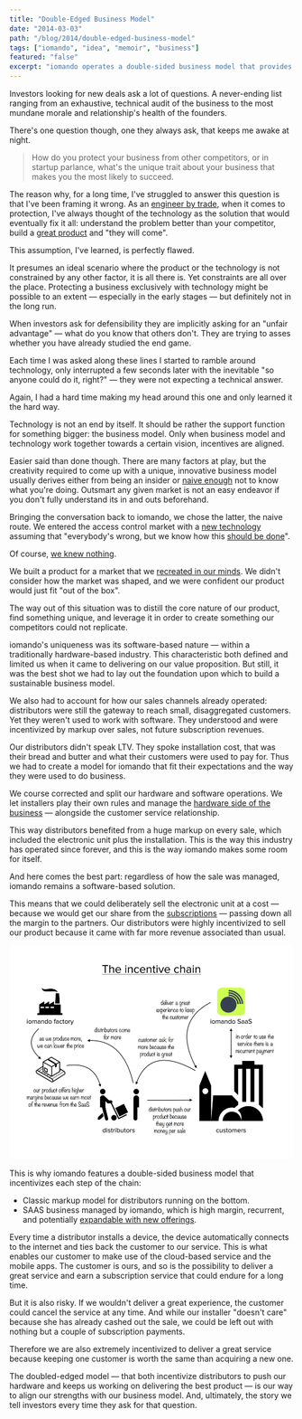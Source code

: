 ```yaml
---
title: "Double-Edged Business Model"
date: "2014-03-03"
path: "/blog/2014/double-edged-business-model"
tags: ["iomando", "idea", "memoir", "business"]
featured: "false"
excerpt: "iomando operates a double-sided business model that provides a classic markup sale for distributors, but also enables a SAAS to run on top — which was the result of several failed attempts to fit a software-based solution within a traditionally hardware-based industry."
---
```


Investors looking for new deals ask a lot of questions. A never-ending list ranging from an exhaustive, technical audit of the business to the most mundane morale and relationship's health of the founders.

There's one question though, one they always ask, that keeps me awake at night.

> How do you protect your business from other competitors, or in startup parlance, what's the unique trait about your business that makes you the most likely to succeed.

The reason why, for a long time, I've struggled to answer this question is that I've been framing it wrong. As an [engineer by trade](/blog/2013/industrial-engineer), when it comes to protection, I've always thought of the technology as the solution that would eventually fix it all: understand the problem better than your competitor, build a [great product](/blog/2013/iomando-20) and "they will come".

This assumption, I've learned, is perfectly flawed.

It presumes an ideal scenario where the product or the technology is not constrained by any other factor, it is all there is. Yet constraints are all over the place. Protecting a business exclusively with technology might be possible to an extent — especially in the early stages — but definitely not in the long run.

When investors ask for defensibility they are implicitly asking for an "unfair advantage" — what do you know that others don't. They are trying to asses whether you have already studied the end game.

Each time I was asked along these lines I started to ramble around technology, only interrupted a few seconds later with the inevitable "so anyone could do it, right?" — they were not expecting a technical answer.

Again, I had a hard time making my head around this one and only learned it the hard way.

Technology is not an end by itself. It should be rather the support function for something bigger: the business model. Only when business model and technology work together towards a certain vision, incentives are aligned.

Easier said than done though. There are many factors at play, but the creativity required to come up with a unique, innovative business model usually derives either from being an insider or [naive enough](/blog/2014/discovering-as-you-go) not to know what you're doing. Outsmart any given market is not an easy endeavor if you don't fully understand its in and outs beforehand.

Bringing the conversation back to iomando, we chose the latter, the naive route. We entered the access control market with a [new technology](/blog/2013/iomando-10) assuming that "everybody's wrong, but we know how this [should be done](/blog/2013/services-and-subscriptions)".

Of course, [we knew nothing](/blog/2013/wrong-about-pricing).

We built a product for a market that we [recreated in our minds](/blog/2013/pivoting-iomando). We didn't consider how the market was shaped, and we were confident our product would just fit "out of the box".

The way out of this situation was to distill the core nature of our product, find something unique, and leverage it in order to create something our competitors could not replicate.

iomando's uniqueness was its software-based nature — within a traditionally hardware-based industry. This characteristic both defined and limited us when it came to delivering on our value proposition. But still, it was the best shot we had to lay out the foundation upon which to build a sustainable business model.

We also had to account for how our sales channels already operated: distributors were still the gateway to reach small, disaggregated customers. Yet they weren't used to work with software. They understood and were incentivized by markup over sales, not future subscription revenues.

Our distributors didn't speak LTV. They spoke installation cost, that was their bread and butter and what their customers were used to pay for. Thus we had to create a model for iomando that fit their expectations and the way they were used to do business.

We course corrected and split our hardware and software operations. We let installers play their own rules and manage the [hardware side of the business](/blog/2013/iomando-20-hardware) — alongside the customer service relationship.

This way distributors benefited from a huge markup on every sale, which included the electronic unit plus the installation. This is the way this industry has operated since forever, and this is the way iomando makes some room for itself.

And here comes the best part: regardless of how the sale was managed, iomando remains a software-based solution.

This means that we could deliberately sell the electronic unit at a cost — because we would get our share from the [subscriptions](/blog/2013/services-and-subscriptions) — passing down all the margin to the partners. Our distributors were highly incentivized to sell our product because it came with far more revenue associated than usual.

![iomando's business model](../../../img/iomando-business-model.jpg "A diagram of iomando's business model")

This is why iomando features a double-sided business model that incentivizes each step of the chain:

* Classic markup model for distributors running on the bottom.
* SAAS business managed by iomando, which is high margin, recurrent, and potentially [expandable with new offerings](/blog/2014/iomando-door-status).

Every time a distributor installs a device, the device automatically connects to the internet and ties back the customer to our service. This is what enables our customer to make use of the cloud-based service and the mobile apps. The customer is ours, and so is the possibility to deliver a great service and earn a subscription service that could endure for a long time.

But it is also risky. If we wouldn't deliver a great experience, the customer could cancel the service at any time. And while our installer "doesn't care" because she has already cashed out the sale, we could be left out with nothing but a couple of subscription payments.

Therefore we are also extremely incentivized to deliver a great service because keeping one customer is worth the same than acquiring a new one.

The doubled-edged model — that both incentivize distributors to push our hardware and keeps us working on delivering the best product — is our way to align our strengths with our business model. And, ultimately, the story we tell investors every time they ask for that question.